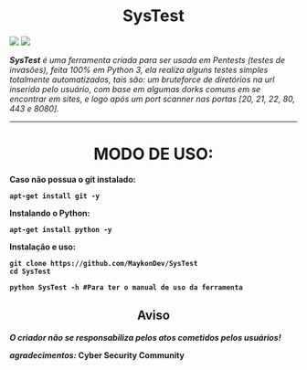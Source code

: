 <h1 text align='center'>SysTest</h1>

<img src='https://img.shields.io/badge/-open%20source%20-brightgreen'>
<img src='https://img.shields.io/badge/-python%20-brightgreen'>

<p><i><strong>SysTest</strong> é uma ferramenta criada para ser usada em Pentests (testes de invasões), feita 100% em Python 3, ela realiza alguns testes simples totalmente automatizados, tais são: um bruteforce de diretórios na url inserida pelo usuário, com base em algumas dorks comuns em se encontrar em sites, e logo após um port scanner nas portas [20, 21, 22, 80, 443 e 8080].</i></p>

<hr>

<h1 text align='center'>MODO DE USO:</h1>

   <b>Caso não possua o git instalado:<b>
    
    apt-get install git -y

   <b>Instalando o Python:</b>

    apt-get install python -y

   <b>Instalação e uso:</b>
 
    git clone https://github.com/MaykonDev/SysTest
    cd SysTest
    
    python SysTest -h #Para ter o manual de uso da ferramenta

<h2 text align='center'>Aviso</h2>

<b><i> O criador não se responsabiliza pelos atos cometidos pelos usuários!</b></i>

<i>agradecimentos:</i> <b>Cyber Security Community</b>
